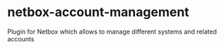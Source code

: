 # netbox-account-management
Plugin for Netbox which allows to manage different systems and related accounts
